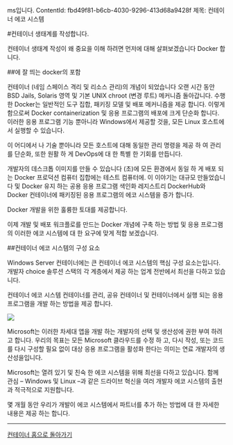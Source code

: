 ms입니다. ContentId: fbd49f81-b6cb-4030-9296-413d68a9428f
제목: 컨테이너 에코 시스템

#컨테이너 생태계를 작성합니다.

컨테이너 생태계 작성이 왜 중요을 이해 하려면 먼저에 대해 살펴보겠습니다 Docker 합니다.

##에 잘 띄는 docker의 포함

컨테이너 (네임 스페이스 격리 및 리소스 관리)의 개념이 되었습니다 오랜 시간 동안 BSD Jails, Solaris 영역 및 기본 UNIX chroot (변경 루트) 메커니즘 돌아갑니다.
수행한 Docker는 일반적인 도구 집합, 패키징 모델 및 배포 메커니즘을 제공 합니다.
이렇게 함으로써 Docker containerization 및 응용 프로그램의 배포에 크게 단순화 합니다.
이러한 응용 프로그램 기능 뿐아니라 Windows에서 제공할 것을, 모든 Linux 호스트에서 실행할 수 있습니다.

이 어디에서 나 기술 뿐아니라 모든 호스트에 대해 동일한 관리 명령을 제공 하 여 관리를 단순화, 또한 원활 하 게 DevOps에 대 한 특별 한 기회를 만듭니다.

개발자의 데스크톱 이미지를 만들 수 있습니다 (초)에 모든 환경에서 동일 하 게 배포 되는 Docker 프로덕션 컴퓨터 집합에는 테스트 컴퓨터에.
이 이야기는 대규모 만들었습니다 및 Docker 유지 하는 공용 응용 프로그램 색인화 레지스트리 DockerHub와 Docker 컨테이너에 패키징된 응용 프로그램의 에코 시스템을 증가 합니다.

Docker 개발을 위한 훌륭한 토대를 제공합니다.

이제 개발 및 배포 워크플로를 만드는 Docker 개념에 구축 하는 방법 및 응용 프로그램의 이러한 에코 시스템에 대 한 요구에 맞게 적합 보겠습니다.


##컨테이너 에코 시스템의 구성 요소

Windows Server 컨테이너에는 큰 컨테이너 에코 시스템의 핵심 구성 요소는입니다.
개발자 choice 솔루션 스택의 각 계층에서 제공 하는 업계 전반에서 최선을 다하고 있습니다.

컨테이너 에코 시스템 컨테이너를 관리, 공유 컨테이너 및 컨테이너에서 실행 되는 응용 프로그램을 개발 하는 방법을 제공 합니다.

![](media/containerEcosystem.png)


Microsoft는 이러한 차세대 앱을 개발 하는 개발자의 선택 및 생산성에 권한 부여 하려고 합니다.
우리의 목표는 모든 Microsoft 클라우드를 수정 하 고, 다시 작성, 또는 코드를 다시 구성할 필요 없이 대상 응용 프로그램을 활성화 한다는 의미는 연료 개발자의 생산성을입니다.

Microsoft는 열려 있기 및 친숙 한 에코 시스템을 위해 최선을 다하고 있습니다.
함께 관심 – Windows 및 Linux –과 같은 드라이브 혁신을 여러 개발자 에코 시스템의 출현과 적극적으로 지원합니다.

몇 개월 동안 우리가 개발이 에코 시스템에서 파트너를 추가 하는 방법에 대 한 자세한 내용은 제공 하는 합니다.

-------------------

[컨테이너 홈으로 돌아가기](../containers_welcome.md)





